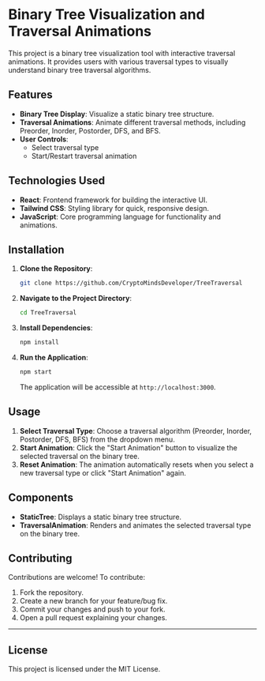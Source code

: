
# Binary Tree Visualization and Traversal Animations

This project is a binary tree visualization tool with interactive traversal animations. It provides users with various traversal types to visually understand binary tree traversal algorithms.

## Features

- **Binary Tree Display**: Visualize a static binary tree structure.
- **Traversal Animations**: Animate different traversal methods, including Preorder, Inorder, Postorder, DFS, and BFS.
- **User Controls**:
  - Select traversal type
  - Start/Restart traversal animation

## Technologies Used

- **React**: Frontend framework for building the interactive UI.
- **Tailwind CSS**: Styling library for quick, responsive design.
- **JavaScript**: Core programming language for functionality and animations.



## Installation

1. **Clone the Repository**:
   ```bash
   git clone https://github.com/CryptoMindsDeveloper/TreeTraversal
   ```
2. **Navigate to the Project Directory**:
   ```bash
   cd TreeTraversal
   ```
3. **Install Dependencies**:
   ```bash
   npm install
   ```
4. **Run the Application**:
   ```bash
   npm start
   ```
   The application will be accessible at `http://localhost:3000`.

## Usage

1. **Select Traversal Type**: Choose a traversal algorithm (Preorder, Inorder, Postorder, DFS, BFS) from the dropdown menu.
2. **Start Animation**: Click the "Start Animation" button to visualize the selected traversal on the binary tree.
3. **Reset Animation**: The animation automatically resets when you select a new traversal type or click "Start Animation" again.

## Components

- **StaticTree**: Displays a static binary tree structure.
- **TraversalAnimation**: Renders and animates the selected traversal type on the binary tree.

## Contributing

Contributions are welcome! To contribute:

1. Fork the repository.
2. Create a new branch for your feature/bug fix.
3. Commit your changes and push to your fork.
4. Open a pull request explaining your changes.

---

## License

This project is licensed under the MIT License.
